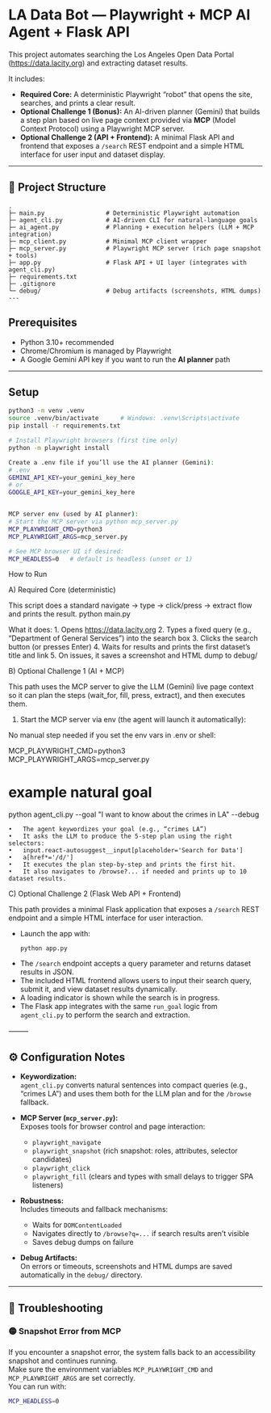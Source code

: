 # LA Data Bot — Playwright + MCP AI Agent + Flask API

This project automates searching the Los Angeles Open Data Portal (https://data.lacity.org) and extracting dataset results.

It includes:
- **Required Core:** A deterministic Playwright “robot” that opens the site, searches, and prints a clear result.
- **Optional Challenge 1 (Bonus):** An AI-driven planner (Gemini) that builds a step plan based on live page context provided via **MCP** (Model Context Protocol) using a Playwright MCP server.
- **Optional Challenge 2 (API + Frontend):** A minimal Flask API and frontend that exposes a `/search` REST endpoint and a simple HTML interface for user input and dataset display.

---

## 🧩 Project Structure

```plaintext
.
├─ main.py                 # Deterministic Playwright automation
├─ agent_cli.py            # AI-driven CLI for natural-language goals
├─ ai_agent.py             # Planning + execution helpers (LLM + MCP integration)
├─ mcp_client.py           # Minimal MCP client wrapper
├─ mcp_server.py           # Playwright MCP server (rich page snapshot + tools)
├─ app.py                  # Flask API + UI layer (integrates with agent_cli.py)
├─ requirements.txt
├─ .gitignore
└─ debug/                  # Debug artifacts (screenshots, HTML dumps)
---
```

## Prerequisites

- Python 3.10+ recommended  
- Chrome/Chromium is managed by Playwright
- A Google Gemini API key if you want to run the **AI planner** path

---

## Setup

```bash
python3 -m venv .venv
source .venv/bin/activate      # Windows: .venv\Scripts\activate
pip install -r requirements.txt

# Install Playwright browsers (first time only)
python -m playwright install

Create a .env file if you’ll use the AI planner (Gemini):
# .env
GEMINI_API_KEY=your_gemini_key_here
# or
GOOGLE_API_KEY=your_gemini_key_here


MCP server env (used by AI planner):
# Start the MCP server via python mcp_server.py
MCP_PLAYWRIGHT_CMD=python3
MCP_PLAYWRIGHT_ARGS=mcp_server.py

# See MCP browser UI if desired:
MCP_HEADLESS=0   # default is headless (unset or 1)
```

How to Run

A) Required Core (deterministic)

This script does a standard navigate → type → click/press → extract flow and prints the result.
python main.py

What it does:
	1.	Opens https://data.lacity.org
	2.	Types a fixed query (e.g., “Department of General Services”) into the search box
	3.	Clicks the search button (or presses Enter)
	4.	Waits for results and prints the first dataset’s title and link
	5.	On issues, it saves a screenshot and HTML dump to debug/

B) Optional Challenge 1 (AI + MCP)

This path uses the MCP server to give the LLM (Gemini) live page context so it can plan the steps (wait_for, fill, press, extract), and then executes them.

1) Start the MCP server via env (the agent will launch it automatically):

No manual step needed if you set the env vars in .env or shell:

MCP_PLAYWRIGHT_CMD=python3
MCP_PLAYWRIGHT_ARGS=mcp_server.py

# example natural goal
python agent_cli.py --goal "I want to know about the crimes in LA" --debug

	•	The agent keywordizes your goal (e.g., “crimes LA”)
	•	It asks the LLM to produce the 5-step plan using the right selectors:
	•	input.react-autosuggest__input[placeholder='Search for Data']
	•	a[href*='/d/']
	•	It executes the plan step-by-step and prints the first hit.
	•	It also navigates to /browse?... if needed and prints up to 10 dataset results.

C) Optional Challenge 2 (Flask Web API + Frontend)

This path provides a minimal Flask application that exposes a `/search` REST endpoint and a simple HTML interface for user interaction.

- Launch the app with:
  ```
  python app.py
  ```
- The `/search` endpoint accepts a query parameter and returns dataset results in JSON.
- The included HTML frontend allows users to input their search query, submit it, and view dataset results dynamically.
- A loading indicator is shown while the search is in progress.
- The Flask app integrates with the same `run_goal` logic from `agent_cli.py` to perform the search and extraction.

⸻


## ⚙️ Configuration Notes

- **Keywordization:**  
  `agent_cli.py` converts natural sentences into compact queries (e.g., “crimes LA”) and uses them both for the LLM plan and for the `/browse` fallback.

- **MCP Server (`mcp_server.py`):**  
  Exposes tools for browser control and page interaction:
  - `playwright_navigate`
  - `playwright_snapshot` (rich snapshot: roles, attributes, selector candidates)
  - `playwright_click`
  - `playwright_fill` (clears and types with small delays to trigger SPA listeners)

- **Robustness:**  
  Includes timeouts and fallback mechanisms:
  - Waits for `DOMContentLoaded`
  - Navigates directly to `/browse?q=...` if search results aren’t visible
  - Saves debug dumps on failure

- **Debug Artifacts:**  
  On errors or timeouts, screenshots and HTML dumps are saved automatically in the `debug/` directory.

---

## 🧰 Troubleshooting

### 🟡 Snapshot Error from MCP
If you encounter a snapshot error, the system falls back to an accessibility snapshot and continues running.  
Make sure the environment variables `MCP_PLAYWRIGHT_CMD` and `MCP_PLAYWRIGHT_ARGS` are set correctly.  
You can run with:
```bash
MCP_HEADLESS=0

